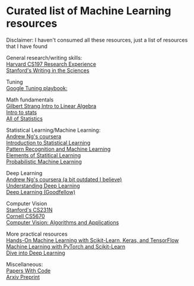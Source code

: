 # Curated list of Machine Learning resources
Disclaimer: I haven't consumed all these resources, just a list of resources that I have found <br> 

General research/writing skills: <br>
[Harvard CS197 Research Experience](https://docs.google.com/document/d/1uvAbEhbgS_M-uDMTzmOWRlYxqCkogKRXdbKYYT98ooc/edit#)       
[Stanford's Writing in the Sciences](https://www.coursera.org/learn/sciwrite)

Tuning <br> 
[Google Tuning playbook:](https://github.com/google-research/tuning_playbook) <br>

Math fundamentals <br>
[Gilbert Strang Intro to Linear Algebra](https://www.youtube.com/watch?v=QVKj3LADCnA&list=PL49CF3715CB9EF31D) <br>
[Intro to stats](https://ocw.mit.edu/courses/18-05-introduction-to-probability-and-statistics-spring-2014/) <br> 
[All of Statistics](https://egrcc.github.io/docs/math/all-of-statistics.pdf) <br>

Statistical Learning/Machine Learning: <br>
[Andrew Ng's coursera](https://www.coursera.org/specializations/machine-learning-introduction) <br>
[Introduction to Statistical Learning](https://hastie.su.domains/ISLR2/ISLRv2_website.pdf) <br>
[Pattern Recognition and Machine Learning](https://www.microsoft.com/en-us/research/uploads/prod/2006/01/Bishop-Pattern-Recognition-and-Machine-Learning-2006.pdf) <br>
[Elements of Statitical Learning](https://hastie.su.domains/Papers/ESLII.pdf) <br>
[Probabilistic Machine Learning](https://probml.github.io/pml-book/) <br>

Deep Learning <br>
[Andrew Ng's coursera (a bit outdated I believe) ](https://www.coursera.org/specializations/deep-learning) <br>
[Understanding Deep Learning](https://udlbook.github.io/udlbook/) <br>
[Deep Learning (Goodfellow)](https://www.deeplearningbook.org/) <br>

Computer Vision <br>
[Stanford's CS231N](https://www.youtube.com/watch?v=vT1JzLTH4G4&list=PLC1qU-LWwrF64f4QKQT-Vg5Wr4qEE1Zxk) <br>
[Cornell CS5670](https://www.cs.cornell.edu/courses/cs4670/2020sp/) <br>
[Computer Vision: Algorithms and Applications](https://szeliski.org/Book/)

More practical resources <br>
[Hands-On Machine Learning with Scikit-Learn, Keras, and TensorFlow](https://www.oreilly.com/library/view/hands-on-machine-learning/9781492032632/) <br>
[Machine Learning with PyTorch and Scikit-Learn](https://www.packtpub.com/product/machine-learning-with-pytorch-and-scikit-learn/9781801819312)<br>
[Dive into Deep Learning](https://d2l.ai/)<br>

Miscellaneous: <br>
[Papers With Code](https://paperswithcode.com/) <br>
[Arxiv Preprint](https://arxiv.org/) <br>
